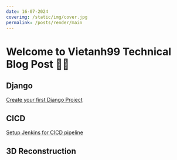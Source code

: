 ```yaml
---
date: 16-07-2024
coverimg: /static/img/cover.jpg
permalink: /posts/render/main
---
```


# Welcome to Vietanh99 Technical Blog Post 🥳😄

## Django
[Create your first Django Project](https://daovietanh99.github.io/post/create-your-first-django-project)

## CICD
[Setup Jenkins for CICD pipeline](https://daovietanh99.github.io/post/jenkins-setup-for-cicd)

## 3D Reconstruction
